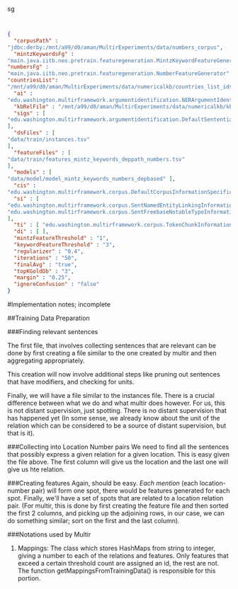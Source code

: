 sg

```json


{	
  "corpusPath" :
"jdbc:derby:/mnt/a99/d0/aman/MultirExperiments/data/numbers_corpus",
  "mintzKeywordsFg" :
"main.java.iitb.neo.pretrain.featuregeneration.MintzKeywordFeatureGenerator",
"numbersFg" :
"main.java.iitb.neo.pretrain.featuregeneration.NumberFeatureGenerator",
"countriesList":
"/mnt/a99/d0/aman/MultirExperiments/data/numericalkb/countries_list_ids",
  "ai" :
"edu.washington.multirframework.argumentidentification.NERArgumentIdentification",
  "kbRelFile" : "/mnt/a99/d0/aman/MultirExperiments/data/numericalkb/kb-worldbank-SI.tsv",
  "sigs" : [
"edu.washington.multirframework.argumentidentification.DefaultSententialInstanceGeneration"
],
  "dsFiles" : [
"data/train/instances.tsv"
],
  "featureFiles" : [
"data/train/features_mintz_keywords_deppath_numbers.tsv"
],
  "models" : [
"data/model/model_mintz_keywords_numbers_depbased" ],
  "cis" :
"edu.washington.multirframework.corpus.DefaultCorpusInformationSpecification",
  "si" : [
"edu.washington.multirframework.corpus.SentNamedEntityLinkingInformation",
"edu.washington.multirframework.corpus.SentFreebaseNotableTypeInformation"
],
  "ti" : [ "edu.washington.multirframework.corpus.TokenChunkInformation" ],
  "di" : [ ],
  "mintzFeatureThreshold" : "1",
  "keywordFeatureThreshold" : "3",
  "regularizer" : "0.4",
  "iterations" : "50",
  "finalAvg" : "true",
  "topKGoldDb" : "3",
  "margin" : "0.25",
  "ignoreConfusion" : "false"
}
```
#Implementation notes; incomplete

##Training Data Preparation

###Finding relevant sentences


The first file, that involves collecting sentences that are relevant can be done
by first creating a file similar to the one created by multir and then
aggregating appropriately.

This creation will now involve additional steps like pruning out sentences that
have modifiers, and checking for units. 

Finally, we will have a file similar to the instances file. There is a crucial
difference between what we do and what multir does however. For us, this is not
distant supervision, just spotting. There is no distant supervision that has
happened yet (In some sense, we already know about the unit of the relation
which can be considered to be a source of distant supervision, but that is it).

###Collecting into Location Number pairs We need to find all the sentences that
possibly express a given relation for a given location. This is easy given the
file above. The first column will give us the location and the last one will
give us hte relation.


###Creating features Again, should be easy. *Each mention* (each location-number
pair) will form one spot, there would be features generated for each spot.
Finally, we'll have a set of spots that are related to a location relation pair.
(For multir, this is done by first creating the feature file and then sorted the
first 2 columns, and picking up the adjoining rows, in our case, we can do
something similar; sort on the first and the last column).

###Notations used by Multir
1. Mappings: The class which stores HashMaps from string to integer, giving a
   number to each of the relations and features.  Only features that exceed a
   certain threshold count are assigned an id, the rest are not. The function
   getMappingsFromTrainingData() is responsible for this portion.


